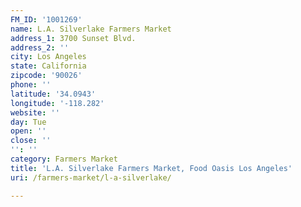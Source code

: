 ```yaml
---
FM_ID: '1001269'
name: L.A. Silverlake Farmers Market
address_1: 3700 Sunset Blvd.
address_2: ''
city: Los Angeles
state: California
zipcode: '90026'
phone: ''
latitude: '34.0943'
longitude: '-118.282'
website: ''
day: Tue
open: ''
close: ''
'': ''
category: Farmers Market
title: 'L.A. Silverlake Farmers Market, Food Oasis Los Angeles'
uri: /farmers-market/l-a-silverlake/

---
```

